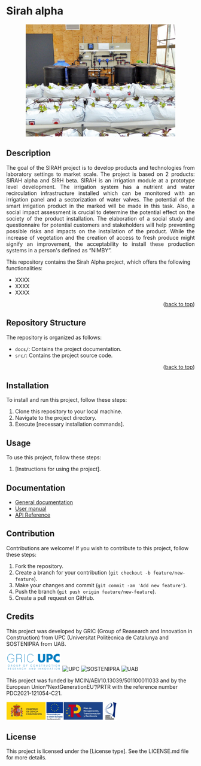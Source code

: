# Sirah alpha
<p align="center">
  <img src="images/enciams_recir_2.jpg" alt="Sirah" style="width: 400px; height: 300px;">
</p>

## Description
<p style="text-align: justify;">
The goal of the SIRAH project is to develop products and technologies from laboratory settings to market scale.
The project is based on 2 products: SIRAH alpha and SIRH beta.
SIRAH is an irrigation module at a prototype level development. The irrigation system has a nutrient and water
recirculation infrastructure installed which can be monitored with an irrigation panel and a sectorization of
water valves.
The potential of the smart irrigation product in the marked will be made in this task. Also, a social impact
assessment is crucial to determine the potential effect on the society of the product installation. The
elaboration of a social study and questionnaire for potential customers and stakeholders will help preventing
possible risks and impacts on the installation of the product. While the increase of vegetation and the creation
of access to fresh produce might signify an improvement, the acceptability to install these production systems
in a person's defined as “NIMBY”.
</p>

This repository contains the Sirah Alpha project, which offers the following functionalities:
- XXXX
- XXXX
- XXXX

<p align="right">(<a href="#readme-top">back to top</a>)</p>


## Repository Structure
The repository is organized as follows:
- `docs/`: Contains the project documentation.
- `src/`: Contains the project source code.
<p align="right">(<a href="#readme-top">back to top</a>)</p>


## Installation
To install and run this project, follow these steps:
1. Clone this repository to your local machine.
2. Navigate to the project directory.
3. Execute [necessary installation commands].

## Usage
To use this project, follow these steps:
1. [Instructions for using the project].

## Documentation
- [General documentation](docs/general.md)
- [User manual](docs/user_manual.md)
- [API Reference](docs/api_reference.md)

## Contribution
Contributions are welcome! If you wish to contribute to this project, follow these steps:
1. Fork the repository.
2. Create a branch for your contribution (`git checkout -b feature/new-feature`).
3. Make your changes and commit (`git commit -am 'Add new feature'`).
4. Push the branch (`git push origin feature/new-feature`).
5. Create a pull request on GitHub.

## Credits
This project was developed by GRIC (Group of Reasearch and Innovation in Construction) from UPC (Universitat Politècnica de Catalunya and SOSTENIPRA from UAB.

<img src="images/GRIC.png" alt="GRIC" style="width: auto; height: 50px;">
<img src="images/UPC.jpg" alt="UPC" style="width: auto; height: 50px;">

<img src="images/SOSTENIPRA.jpg" alt="SOSTENIPRA" style="width: auto; height: 50px;">
<img src="images/UAB.jpg" alt="UAB" style="width: auto; height: 50px;">

This project was funded by MCIN/AEI/10.13039/501100011033 and by the European Union“NextGenerationEU”/PRTR with the reference number PDC2021-121054-C21.

<img src="images/funding_sirah.jpg" alt="Funding" style="width: auto; height: 50px;">

## License
This project is licensed under the [License type]. See the LICENSE.md file for more details.
